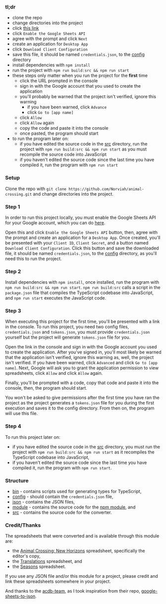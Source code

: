 ### tl;dr
  - clone the repo
  - change directories into the project
  - click [this link](https://developers.google.com/sheets/api/quickstart/nodejs#step_1_turn_on_the)
  - click `Enable the Google Sheets API`
  - agree with the prompt and click `Next`
  - create an application for `Desktop App`
  - click `Download Client Configuration`
  - save this file, it should be named `credentials.json`, to the [config](./config) directory
  - install dependencies with `npm install`
  - run the project with `npm run build:src && npm run start`
  - these steps only matter when you run the project for the **first** time
    - click the URL prompted in the console
    - sign in with the Google account that you used to create the application
    - you'll probably be warned that the project isn't verified, ignore this warning
      - if you have been warned, click `Advance`
      - click `Go to [app name]`
    - click `Allow`
    - click `Allow` again
    - copy the code and paste it into the console
    - once pasted, the program should start
  - to run the program later on:
    - if you have edited the source code in the [src](./src) directory, run the project with `npm run build:src && npm run start` as you must recompile the source code into JavaScript
    - if you haven't edited the source code since the last time you have compiled it, run the program with `npm run start`

### Setup

Clone the repo with `git clone https://github.com/Norviah/animal-crossing.git` and change directories into the project.

### Step 1

In order to run this project locally, you must enable the Google Sheets API for your Google account, which you can do [here](./https://developers.google.com/sheets/api/quickstart/nodejs#step_1_turn_on_the).

Open this and click `Enable the Google Sheets API` button, then, agree with the prompt and create an application for a `Desktop App`. Once created, you'll be presented with your `Client ID`, `Client Secret`, and a button named `Download Client Configuration`. Click this button and save the downloaded file, it should be named `credentials.json`, to the [config](./config) directory, as you'll need this to run the project.

### Step 2

Install dependencies with `npm install`, once installed, run the program with `npm run build:src && npm run start`. `npm run build:src` calls a script in the `package.json` file that compiles the TypeScript codebase into JavaScript, and `npm run start` executes the JavaScript code.

### Step 3

When executing this project for the first time, you'll be presented with a link in the console. To run this project, you need two config files, `credentials.json` and `tokens.json`, you must provide `credentials.json` yourself but the project will generate `tokens.json` file for you.

Open the link in the console and sign in with the Google account you used to create the application. After you've signed in, you'll most likely be warned that the application isn't verified, ignore this warning as, well, the project isn't verified. If you have been warned, click `Advanced` and click `Go to [app name]`. Next, Google will ask you to grant the application permission to view spreadsheets, click `Allow` and click `Allow` again.

Finally, you'll be prompted with a code, copy that code and paste it into the console, then, the program should start.

You won't be asked to give permissions after the first time you have ran the project as the project generates a `tokens.json` file for you during the first execution and saves it to the config directory. From then on, the program will use this file.

### Step 4

To run this project later on:
  - if you have edited the source code in the [src](./src) directory, you must run the project with `npm run build:src && npm run start` as it recompiles the TypeScript codebase into JavaScript,
  - if you haven't edited the source code since the last time you have compiled it, run the program with `npm run start`.


### Structure

- [bin](./bin) - contains scripts used for generating types for TypeScript,
- [config](./config) - should contain the `credentials.json` file,
- [json](./json) - contains the JSON files,
- [module](./module) - contains the source code for the [npm module](https://www.npmjs.com/package/animal-crossing), and
- [src](./src) - contains the source code for the converter.

### Credit/Thanks

The spreadsheets that were converted and is available through this module are:
  - the [Animal Crossing: New Horizons](https://docs.google.com/spreadsheets/d/1mo7myqHry5r_TKvakvIhHbcEAEQpSiNoNQoIS8sMpvM/edit#gid=1397507627) spreadsheet, specifically the editor's copy,
  - the [Translations](https://tinyurl.com/acnh-translation) spreadsheet, and
  - the [Seasons](https://tinyurl.com/acnh-calendar) spreadsheet.

If you use any JSON file and/or this module for a project, please credit and link these spreadsheets somewhere in your project.

And thanks to the [acdb-team](https://github.com/acdb-team), as I took inspiration from their repo, [google-sheets-to-json](https://github.com/acdb-team/google-sheets-to-json).
